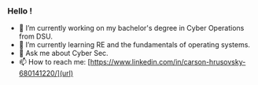 ### Hello !

- 🔭 I’m currently working on my bachelor's degree in Cyber Operations from DSU.
- 🌱 I’m currently learning RE and the fundamentals of operating systems.
- 💬 Ask me about Cyber Sec.
- 📫 How to reach me: [https://www.linkedin.com/in/carson-hrusovsky-680141220/](url)
